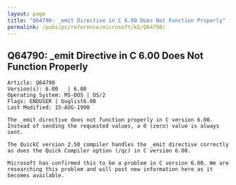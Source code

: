 ```yaml
---
layout: page
title: "Q64790: _emit Directive in C 6.00 Does Not Function Properly"
permalink: /pubs/pc/reference/microsoft/kb/Q64790/
---
```


## Q64790: _emit Directive in C 6.00 Does Not Function Properly

	Article: Q64790
	Version(s): 6.00   | 6.00
	Operating System: MS-DOS | OS/2
	Flags: ENDUSER | buglist6.00
	Last Modified: 15-AUG-1990
	
	The _emit directive does not function properly in C version 6.00.
	Instead of sending the requested values, a 0 (zero) value is always
	sent.
	
	The QuickC version 2.50 compiler handles the _emit directive correctly
	as does the Quick Compiler option (/qc) in C version 6.00.
	
	Microsoft has confirmed this to be a problem in C version 6.00. We are
	researching this problem and will post new information here as it
	becomes available.

